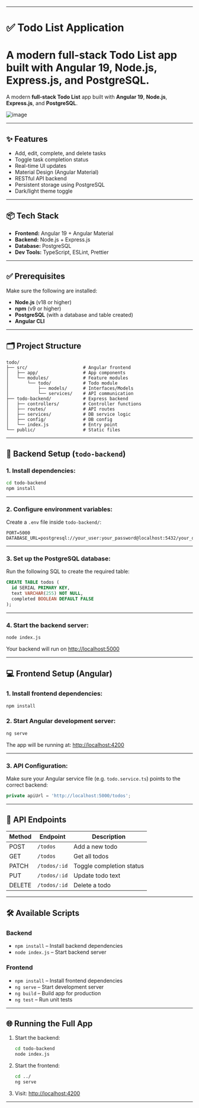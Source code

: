 
---

# ✅ Todo List Application

A modern **full-stack Todo List** app built with **Angular 19**, **Node.js**, **Express.js**, and **PostgreSQL**.
=======

A modern **full-stack Todo List** app built with **Angular 19**, **Node.js**, **Express.js**, and **PostgreSQL**.

![image](https://github.com/user-attachments/assets/b2cec3cb-6490-41b5-b0e0-2e7381430b29)


---

## ✨ Features

* Add, edit, complete, and delete tasks
* Toggle task completion status
* Real-time UI updates
* Material Design (Angular Material)
* RESTful API backend
* Persistent storage using PostgreSQL
* Dark/light theme toggle

---

## 📦 Tech Stack

* **Frontend:** Angular 19 + Angular Material
* **Backend:** Node.js + Express.js
* **Database:** PostgreSQL
* **Dev Tools:** TypeScript, ESLint, Prettier

---

## ✅ Prerequisites

Make sure the following are installed:

* **Node.js** (v18 or higher)
* **npm** (v9 or higher)
* **PostgreSQL** (with a database and table created)
* **Angular CLI**

---

## 🗂️ Project Structure

```
todo/
├── src/                     # Angular frontend
│   ├── app/                 # App components
│   └── modules/             # Feature modules
│       └── todo/            # Todo module
│           ├── models/      # Interfaces/Models
│           └── services/    # API communication
├── todo-backend/            # Express backend
│   ├── controllers/         # Controller functions
│   ├── routes/              # API routes
│   ├── services/            # DB service logic
│   ├── config/              # DB config
│   └── index.js             # Entry point
└── public/                  # Static files
```

---

## 🚀 Backend Setup (`todo-backend`)

### 1. Install dependencies:

```bash
cd todo-backend
npm install
```

---

### 2. Configure environment variables:

Create a `.env` file inside `todo-backend/`:

```
PORT=5000
DATABASE_URL=postgresql://your_user:your_password@localhost:5432/your_db_name
```

---

### 3. Set up the PostgreSQL database:

Run the following SQL to create the required table:

```sql
CREATE TABLE todos (
  id SERIAL PRIMARY KEY,
  text VARCHAR(255) NOT NULL,
  completed BOOLEAN DEFAULT FALSE
);
```

---

### 4. Start the backend server:

```bash
node index.js
```

Your backend will run on [http://localhost:5000](http://localhost:5000)

---

## 💻 Frontend Setup (Angular)

### 1. Install frontend dependencies:

```bash
npm install
```

### 2. Start Angular development server:

```bash
ng serve
```

The app will be running at: [http://localhost:4200](http://localhost:4200)

---

### 3. API Configuration:

Make sure your Angular service file (e.g. `todo.service.ts`) points to the correct backend:

```ts
private apiUrl = 'http://localhost:5000/todos';
```

---

## 🧪 API Endpoints

| Method | Endpoint     | Description              |
| ------ | ------------ | ------------------------ |
| POST   | `/todos`     | Add a new todo           |
| GET    | `/todos`     | Get all todos            |
| PATCH  | `/todos/:id` | Toggle completion status |
| PUT    | `/todos/:id` | Update todo text         |
| DELETE | `/todos/:id` | Delete a todo            |

---

## 🛠 Available Scripts

### Backend

* `npm install` – Install backend dependencies
* `node index.js` – Start backend server

### Frontend

* `npm install` – Install frontend dependencies
* `ng serve` – Start development server
* `ng build` – Build app for production
* `ng test` – Run unit tests

---

## 🌐 Running the Full App

1. Start the backend:

   ```bash
   cd todo-backend
   node index.js
   ```

2. Start the frontend:

   ```bash
   cd ../
   ng serve
   ```

3. Visit: [http://localhost:4200](http://localhost:4200)

---



